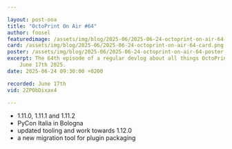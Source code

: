 ```yaml
---

layout: post-ooa
title: "OctoPrint On Air #64"
author: foosel
featuredimage: /assets/img/blog/2025-06/2025-06-24-octoprint-on-air-64-card.png
card: /assets/img/blog/2025-06/2025-06-24-octoprint-on-air-64-card.png
poster: /assets/img/blog/2025-06/2025-06-24-octoprint-on-air-64-poster.png
excerpt: The 64th episode of a regular devlog about all things OctoPrint which was recorded on 
    June 17th 2025.
date: 2025-06-24 09:30:00 +0200

recorded: June 17th
vid: 2ZPObDixax4

---
```


- 1.11.0, 1.11.1 and 1.11.2
- PyCon Italia in Bologna
- updated tooling and work towards 1.12.0
- a new migration tool for plugin packaging
